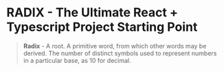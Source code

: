 # RADIX - The Ultimate React + Typescript Project Starting Point

> __Radix__ - A root. A primitive word, from which other words may be derived. The number of distinct symbols used to represent numbers in a particular base, as 10 for decimal.
